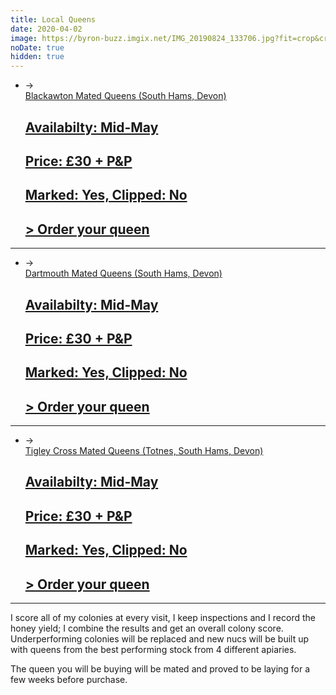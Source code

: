 ```yaml
---
title: Local Queens
date: 2020-04-02
image: https://byron-buzz.imgix.net/IMG_20190824_133706.jpg?fit=crop&crop=focalpoint&fp-x=.625&fp-y=.5&fp-z=1.8&max-h=250&max-w=500
noDate: true
hidden: true
---
```


<ul id="post-list">
    <li>
        <aside class="dates">&rarr;</aside>
        <a target="_blank" href='mailto:byron@112percent.com?subject=Order+Blackawton+Queen'>
            Blackawton Mated Queens (South Hams, Devon)
           <h2><b>Availabilty: Mid-May</b></h2>
           <h2><b>Price: £30 + P&P</b></h2>
           <h2><b>Marked: Yes, Clipped: No</b></h2>
           <h2><b>
                &gt; Order your queen
                </b>
           </h2>
        </a>
    </li>
</ul>

<hr />

<ul id="post-list">
    <li>
        <aside class="dates">&rarr;</aside>
        <a target="_blank" href='mailto:byron@112percent.com?subject=Order+Dartmouth+Queen'>
            Dartmouth Mated Queens (South Hams, Devon)
           <h2><b>Availabilty: Mid-May</b></h2>
           <h2><b>Price: £30 + P&P</b></h2>
           <h2><b>Marked: Yes, Clipped: No</b></h2>
           <h2><b>
                &gt; Order your queen
                </b>
           </h2>
        </a>
    </li>
</ul>

<hr />

<ul id="post-list">
    <li>
        <aside class="dates">&rarr;</aside>
        <a target="_blank" href='mailto:byron@112percent.com?subject=Order+Tigley+Cross+Queen'>
            Tigley Cross Mated Queens (Totnes, South Hams, Devon)
           <h2><b>Availabilty: Mid-May</b></h2>
           <h2><b>Price: £30 + P&P</b></h2>
           <h2><b>Marked: Yes, Clipped: No</b></h2>
           <h2><b>
                &gt; Order your queen
                </b>
           </h2>
        </a>
    </li>
</ul>

<hr />


I score all of my colonies at every visit, I keep inspections and I record the
honey yield; I combine the results and get an overall colony score. 
Underperforming colonies will be replaced and new nucs will be built up with
queens from the best performing stock from 4 different apiaries.

The queen you will be buying will be mated and proved to be laying for a few
weeks before purchase.


<script type="application/ld+json">
{
    "@context": "https://schema.org/",
    "@type": "Product",
    "name": "Blackawton Mated Queen",
    "image": [
        "https://byron-buzz.imgix.net/IMG_20190824_133706.jpg?fit=crop&crop=focalpoint&fp-x=.625&fp-y=.5&fp-z=1.8&max-h=250&max-w=500"
    ],
    "description": "A 2020 locally mated queen honey bee from Blackawton, South Hams, Devon",
    "sku": "Q-20",
    "mpn": "Q-20CF",
    "brand": {
        "@type": "Brand",
        "name": "Byron's Bees"
    },
    "offers": {
        "@type": "Offer",
        "url": "https://byronsbees.co.uk/queens",
        "priceCurrency": "GBP",
        "price": "30",
        "priceValidUntil": "2020-09-01",
        "itemCondition": "https://schema.org/NewCondition",
        "availability": "https://schema.org/InStock"
    }
}
</script>